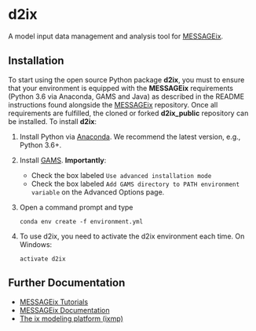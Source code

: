 # d2ix

A model input data management and analysis tool for [MESSAGEix](https://github.com/iiasa/message_ix).

## Installation

To start using the open source Python package **d2ix**, you must to ensure that your environment is
equipped with the **MESSAGEix** requirements (Python 3.6 via Anaconda, GAMS and Java) as described
in the README instructions found alongside the [MESSAGEix](https://github.com/iiasa/message_ix) repository.
Once all requirements are fulfilled, the cloned or forked **d2ix_public** repository can be installed.
To install **d2ix**:


1. Install Python via [Anaconda](https://www.continuum.io/downloads). We
   recommend the latest version, e.g., Python 3.6+.

2. Install [GAMS](https://www.gams.com/download/). **Importantly**:

   - Check the box labeled `Use advanced installation mode`
   - Check the box labeled `Add GAMS directory to PATH environment variable` on
     the Advanced Options page.

3. Open a command prompt and type

    ```
    conda env create -f environment.yml
    ```

5. To use d2ix, you need to activate the d2ix environment each time. On Windows:
    ```
    activate d2ix
    ```

## Further Documentation

- [MESSAGEix Tutorials](https://github.com/iiasa/message_ix/tree/master/tutorial)
- [MESSAGEix Documentation](https://messageix.iiasa.ac.at/index.html)
- [The ix modeling platform (ixmp)](https://github.com/iiasa/ixmp)